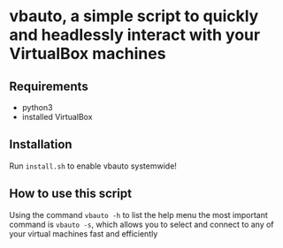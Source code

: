 # vbauto, a simple script to quickly and headlessly interact with your VirtualBox machines

## Requirements
- python3
- installed VirtualBox
## Installation
Run `install.sh` to enable vbauto systemwide!
## How to use this script
Using the command `vbauto -h` to list the help menu
the most important command is `vbauto -s`, which allows you to select and connect to any of your virtual machines fast and efficiently
